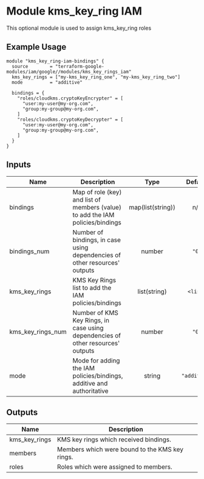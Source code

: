 # Module kms_key_ring IAM

This optional module is used to assign kms_key_ring roles


## Example Usage
```
module "kms_key_ring-iam-bindings" {
  source        = "terraform-google-modules/iam/google//modules/kms_key_rings_iam"
  kms_key_rings = ["my-kms_key_ring_one", "my-kms_key_ring_two"]
  mode          = "additive"

  bindings = {
    "roles/cloudkms.cryptoKeyEncrypter" = [
      "user:my-user@my-org.com",
      "group:my-group@my-org.com",
    ]
    "roles/cloudkms.cryptoKeyDecrypter" = [
      "user:my-user@my-org.com",
      "group:my-group@my-org.com",
    ]
  }
}
```

<!-- BEGINNING OF PRE-COMMIT-TERRAFORM DOCS HOOK -->
## Inputs

| Name | Description | Type | Default | Required |
|------|-------------|:----:|:-----:|:-----:|
| bindings | Map of role (key) and list of members (value) to add the IAM policies/bindings | map(list(string)) | n/a | yes |
| bindings\_num | Number of bindings, in case using dependencies of other resources' outputs | number | `"0"` | no |
| kms\_key\_rings | KMS Key Rings list to add the IAM policies/bindings | list(string) | `<list>` | no |
| kms\_key\_rings\_num | Number of KMS Key Rings, in case using dependencies of other resources' outputs | number | `"0"` | no |
| mode | Mode for adding the IAM policies/bindings, additive and authoritative | string | `"additive"` | no |

## Outputs

| Name | Description |
|------|-------------|
| kms\_key\_rings | KMS key rings which received bindings. |
| members | Members which were bound to the KMS key rings. |
| roles | Roles which were assigned to members. |

<!-- END OF PRE-COMMIT-TERRAFORM DOCS HOOK -->
